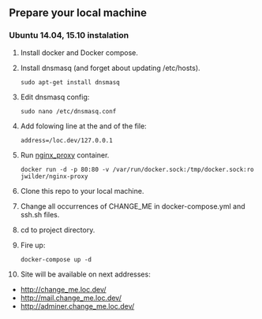 ## Prepare your local machine
### Ubuntu 14.04, 15.10 instalation

1. Install docker and Docker compose.
2. Install dnsmasq (and forget about updating /etc/hosts).

    `sudo apt-get install dnsmasq`

3. Edit dnsmasq config:

    `sudo nano /etc/dnsmasq.conf`

4. Add folowing line at the and of the file:

    `address=/loc.dev/127.0.0.1`

5. Run [nginx_proxy](https://hub.docker.com/r/jwilder/nginx-proxy/) container.

    `docker run -d -p 80:80 -v /var/run/docker.sock:/tmp/docker.sock:ro jwilder/nginx-proxy`

6. Clone this repo to your local machine.
7. Change all occurrences of CHANGE_ME in docker-compose.yml and ssh.sh files.
8. cd to project directory.
9. Fire up:

   `docker-compose up -d`

10. Site will be available on next addresses:

* http://change_me.loc.dev/
* http://mail.change_me.loc.dev/
* http://adminer.change_me.loc.dev/

